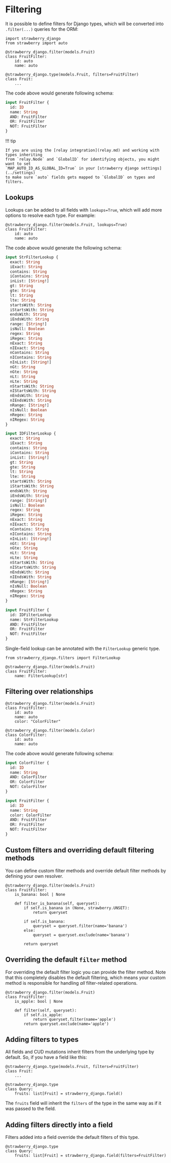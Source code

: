 # Filtering

It is possible to define filters for Django types, which will
be converted into `.filter(...)` queries for the ORM:

```{.python title=types.py}
import strawberry_django
from strawberry import auto

@strawberry_django.filter(models.Fruit)
class FruitFilter:
    id: auto
    name: auto

@strawberry_django.type(models.Fruit, filters=FruitFilter)
class Fruit:
    ...
```

The code above would generate following schema:

```{.graphql title=schema.graphql}
input FruitFilter {
  id: ID
  name: String
  AND: FruitFilter
  OR: FruitFilter
  NOT: FruitFilter
}
```

!!! tip

    If you are using the [relay integration](relay.md) and working with types inheriting
    from `relay.Node` and `GlobalID` for identifying objects, you might want to set
    `MAP_AUTO_ID_AS_GLOBAL_ID=True` in your [strawberry django settings](../settings)
    to make sure `auto` fields gets mapped to `GlobalID` on types and filters.

## Lookups

Lookups can be added to all fields with `lookups=True`, which will
add more options to resolve each type. For example:

```{.python title=types.py}
@strawberry_django.filter(models.Fruit, lookups=True)
class FruitFilter:
    id: auto
    name: auto
```

The code above would generate the following schema:

```{.graphql title=schema.graphql}
input StrFilterLookup {
  exact: String
  iExact: String
  contains: String
  iContains: String
  inList: [String!]
  gt: String
  gte: String
  lt: String
  lte: String
  startsWith: String
  iStartsWith: String
  endsWith: String
  iEndsWith: String
  range: [String!]
  isNull: Boolean
  regex: String
  iRegex: String
  nExact: String
  nIExact: String
  nContains: String
  nIContains: String
  nInList: [String!]
  nGt: String
  nGte: String
  nLt: String
  nLte: String
  nStartsWith: String
  nIStartsWith: String
  nEndsWith: String
  nIEndsWith: String
  nRange: [String!]
  nIsNull: Boolean
  nRegex: String
  nIRegex: String
}

input IDFilterLookup {
  exact: String
  iExact: String
  contains: String
  iContains: String
  inList: [String!]
  gt: String
  gte: String
  lt: String
  lte: String
  startsWith: String
  iStartsWith: String
  endsWith: String
  iEndsWith: String
  range: [String!]
  isNull: Boolean
  regex: String
  iRegex: String
  nExact: String
  nIExact: String
  nContains: String
  nIContains: String
  nInList: [String!]
  nGt: String
  nGte: String
  nLt: String
  nLte: String
  nStartsWith: String
  nIStartsWith: String
  nEndsWith: String
  nIEndsWith: String
  nRange: [String!]
  nIsNull: Boolean
  nRegex: String
  nIRegex: String
}

input FruitFilter {
  id: IDFilterLookup
  name: StrFilterLookup
  AND: FruitFilter
  OR: FruitFilter
  NOT: FruitFilter
}
```

Single-field lookup can be annotated with the `FilterLookup` generic type.

```{.python title=types.py}
from strawberry_django.filters import FilterLookup

@strawberry_django.filter(models.Fruit)
class FruitFilter:
    name: FilterLookup[str]
```

## Filtering over relationships

```{.python title=types.py}
@strawberry_django.filter(models.Fruit)
class FruitFilter:
    id: auto
    name: auto
    color: "ColorFilter"

@strawberry_django.filter(models.Color)
class ColorFilter:
    id: auto
    name: auto
```

The code above would generate following schema:

```{.graphql title=schema.graphql}
input ColorFilter {
  id: ID
  name: String
  AND: ColorFilter
  OR: ColorFilter
  NOT: ColorFilter
}

input FruitFilter {
  id: ID
  name: String
  color: ColorFilter
  AND: FruitFilter
  OR: FruitFilter
  NOT: FruitFilter
}
```

## Custom filters and overriding default filtering methods

You can define custom filter methods and override default filter methods by defining your own resolver.

```{.python title=types.py}
@strawberry_django.filter(models.Fruit)
class FruitFilter:
    is_banana: bool | None

    def filter_is_banana(self, queryset):
        if self.is_banana in (None, strawberry.UNSET):
            return queryset

        if self.is_banana:
            queryset = queryset.filter(name='banana')
        else:
            queryset = queryset.exclude(name='banana')

        return queryset
```

## Overriding the default `filter` method

For overriding the default filter logic you can provide the filter method.
Note that this completely disables the default filtering, which means your custom
method is responsible for handling _all_ filter-related operations.

```{.python title=types.py}
@strawberry_django.filter(models.Fruit)
class FruitFilter:
    is_apple: bool | None

    def filter(self, queryset):
        if self.is_apple:
            return queryset.filter(name='apple')
        return queryset.exclude(name='apple')
```

## Adding filters to types

All fields and CUD mutations inherit filters from the underlying type by default.
So, if you have a field like this:

```{.python title=types.py}
@strawberry_django.type(models.Fruit, filters=FruitFilter)
class Fruit:
    ...

@strawberry_django.type
class Query:
    fruits: list[Fruit] = strawberry_django.field()
```

The `fruits` field will inherit the `filters` of the type in the same way as
if it was passed to the field.

## Adding filters directly into a field

Filters added into a field override the default filters of this type.

```{.python title=schema.py}
@strawberry_django.type
class Query:
    fruits: list[Fruit] = strawberry_django.field(filters=FruitFilter)
```
